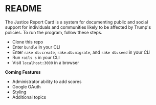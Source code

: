 # README

The Justice Report Card is a system for documenting public and social support for individuals and communities likely to be affected by Trump's policies. To run the program, follow these steps.

* Clone this repo
* Enter `bundle` in your CLI
* Enter `rake db:create`, `rake:db:migrate`, and `rake db:seed` in your CLI
* Run `rails s` in your CLI
* Visit `localhost:3000` in a browser

**Coming Features**
* Administrator ability to add scores
* Google OAuth
* Styling
* Additional topics
